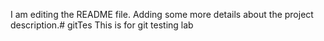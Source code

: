 I am editing the README file. Adding some more details about the project description.# gitTes
This is for git testing lab
